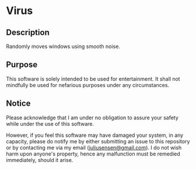 # Virus
## Description
Randomly moves windows using smooth noise.

## Purpose
This software is solely intended to be used for entertainment. It shall not mindfully be used for nefarious purposes under any circumstances.

## Notice
Please acknowledge that I am under no obligation to assure your safety while under the use of this software.

However, if you feel this software may have damaged your system, in any capacity, please do notify me by either submitting an issue to this repository or by contacting me via my email (juliusensen@gmail.com). I do not wish harm upon anyone's property, hence any malfunction must be remedied immediately, should it arise.
